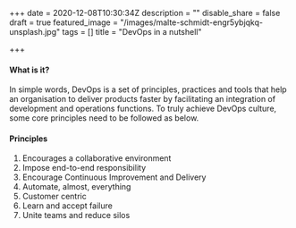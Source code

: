 +++
date = 2020-12-08T10:30:34Z
description = ""
disable_share = false
draft = true
featured_image = "/images/malte-schmidt-engr5ybjqkq-unsplash.jpg"
tags = []
title = "DevOps in a nutshell"

+++
#### What is it?

In simple words, DevOps is a set of principles, practices and tools that help an organisation to deliver products faster by facilitating an integration of development and operations functions. To truly achieve DevOps culture, some core principles need to be followed as below.

#### Principles

1. Encourages a collaborative environment
2. Impose end-to-end responsibility
3. Encourage Continuous Improvement and Delivery
4. Automate, almost, everything
5. Customer centric
6. Learn and accept failure
7. Unite teams and reduce silos